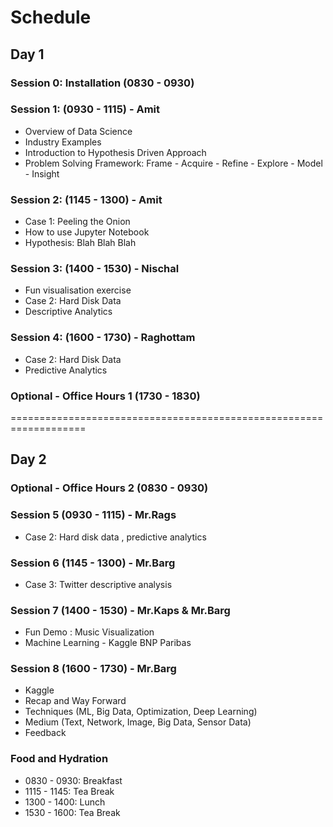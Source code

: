 # Schedule

## Day 1

### Session 0: Installation (0830 - 0930)

### Session 1: (0930 - 1115) - Amit
- Overview of Data Science
- Industry Examples
- Introduction to Hypothesis Driven Approach
- Problem Solving Framework: Frame - Acquire - Refine - Explore - Model - Insight


### Session 2: (1145 - 1300) - Amit
- Case 1: Peeling the Onion
- How to use Jupyter Notebook
- Hypothesis: Blah Blah Blah

### Session 3: (1400 - 1530) - Nischal

- Fun visualisation exercise
- Case 2: Hard Disk Data
- Descriptive Analytics


### Session 4: (1600 - 1730) - Raghottam

- Case 2: Hard Disk Data
- Predictive Analytics


### Optional - Office Hours 1 (1730 - 1830)

===================================================================

## Day 2

### Optional - Office Hours 2 (0830 - 0930)

### Session 5 (0930 - 1115) - Mr.Rags

- Case 2: Hard disk data , predictive analytics


### Session 6 (1145 - 1300) - Mr.Barg

- Case 3: Twitter descriptive analysis


### Session 7 (1400 - 1530) - Mr.Kaps & Mr.Barg

- Fun Demo : Music Visualization
- Machine Learning - Kaggle BNP Paribas


### Session 8 (1600 - 1730) - Mr.Barg
- Kaggle
- Recap and Way Forward
- Techniques (ML, Big Data, Optimization, Deep Learning)
- Medium (Text, Network, Image, Big Data, Sensor Data)
- Feedback



### Food and Hydration
- 0830 - 0930: Breakfast
- 1115 - 1145: Tea Break
- 1300 - 1400: Lunch
- 1530 - 1600: Tea Break

